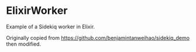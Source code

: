 ElixirWorker
==================

Example of a Sidekiq worker in Elixir.

Originally copied from https://github.com/benjamintanweihao/sidekiq_demo then modified.
